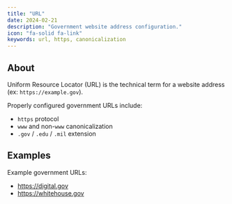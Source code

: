 ```yaml
---
title: "URL"
date: 2024-02-21
description: "Government website address configuration."
icon: "fa-solid fa-link"
keywords: url, https, canonicalization
---
```


## About

Uniform Resource Locator (URL) is the technical term for a website address (ex: `https://example.gov`).

Properly configured government URLs include:

* `https` protocol
* `www` and non-`www` canonicalization
* `.gov` / `.edu` / `.mil` extension

## Examples

Example government URLs:

* <https://digital.gov>
* <https://whitehouse.gov>